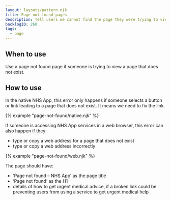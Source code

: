 ```yaml
---
layout: layouts/pattern.njk
title: Page not found pages
description: Tell users we cannot find the page they were trying to view. They are also known as 404 pages.
backlogID: 260
tags:
  - page
---
```


## When to use

Use a page not found page if someone is trying to view a page that does not exist.

## How to use

In the native NHS App, this error only happens if someone selects a button or link leading to a page that does not exist. It means we need to fix the link.

{% example "page-not-found/native.njk" %}

If someone is accessing NHS App services in a web browser, this error can also happen if they:

- type or copy a web address for a page that does not exist
- type or copy a web address incorrectly

{% example "page-not-found/web.njk" %}

The page should have:

- ‘Page not found – NHS App’ as the page title
- ‘Page not found’ as the H1
- details of how to get urgent medical advice, if a broken link could be preventing users from using a service to get urgent medical help
